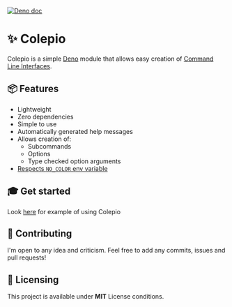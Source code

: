 [![Deno doc](https://doc.deno.land/badge.svg)](https://doc.deno.land/https://deno.land/x/colepio/mod.ts)

# ✨ Colepio

Colepio is a simple [Deno](https://github.com/denoland/deno) module that allows
easy creation of
[Command Line Interfaces](https://en.wikipedia.org/wiki/Command-line_interface).

## 📦 Features

- Lightweight
- Zero dependencies
- Simple to use
- Automatically generated help messages
- Allows creation of:
  - Subcommands
  - Options
  - Type checked option arguments
- [Respects `NO_COLOR` env variable](https://no-color.org/)

## 🎓 Get started

Look [here](./example.ts) for example of using Colepio

## 🤝 Contributing

I'm open to any idea and criticism. Feel free to add any commits, issues and
pull requests!

## 📝 Licensing

This project is available under **MIT** License conditions.
